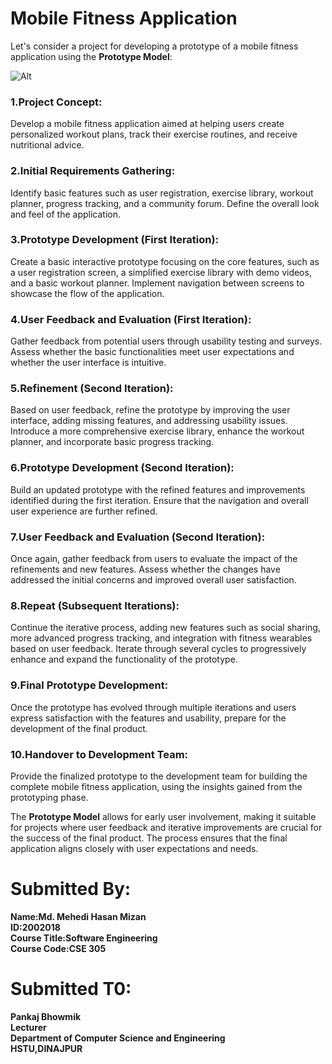 # Mobile Fitness Application

Let's consider a project for developing a prototype of a mobile fitness application using the **Prototype Model**:

![Alt](https://miro.medium.com/v2/resize:fit:1400/1*ZDlW4YN2UVQqD3-_l69dSw.png)

### 1.Project Concept:

Develop a mobile fitness application aimed at helping users create personalized workout plans, track their exercise routines, and receive nutritional advice.

### 2.Initial Requirements Gathering:

Identify basic features such as user registration, exercise library, workout planner, progress tracking, and a community forum.
Define the overall look and feel of the application.

### 3.Prototype Development (First Iteration):

Create a basic interactive prototype focusing on the core features, such as a user registration screen, a simplified exercise library with demo videos, and a basic workout planner.
Implement navigation between screens to showcase the flow of the application.

### 4.User Feedback and Evaluation (First Iteration):

Gather feedback from potential users through usability testing and surveys.
Assess whether the basic functionalities meet user expectations and whether the user interface is intuitive.

### 5.Refinement (Second Iteration):

Based on user feedback, refine the prototype by improving the user interface, adding missing features, and addressing usability issues.
Introduce a more comprehensive exercise library, enhance the workout planner, and incorporate basic progress tracking.

### 6.Prototype Development (Second Iteration):

Build an updated prototype with the refined features and improvements identified during the first iteration.
Ensure that the navigation and overall user experience are further refined.

### 7.User Feedback and Evaluation (Second Iteration):

Once again, gather feedback from users to evaluate the impact of the refinements and new features.
Assess whether the changes have addressed the initial concerns and improved overall user satisfaction.

### 8.Repeat (Subsequent Iterations):

Continue the iterative process, adding new features such as social sharing, more advanced progress tracking, and integration with fitness wearables based on user feedback.
Iterate through several cycles to progressively enhance and expand the functionality of the prototype.

### 9.Final Prototype Development:

Once the prototype has evolved through multiple iterations and users express satisfaction with the features and usability, prepare for the development of the final product.

### 10.Handover to Development Team:

Provide the finalized prototype to the development team for building the complete mobile fitness application, using the insights gained from the prototyping phase.


The **Prototype Model** allows for early user involvement, making it suitable for projects where user feedback and iterative improvements are crucial for the success of the final product. The process ensures that the final application aligns closely with user expectations and needs.




# Submitted By:  
**Name:Md. Mehedi Hasan Mizan**  
**ID:2002018**  
**Course Title:Software Engineering**  
**Course Code:CSE 305**

# Submitted T0:  
**Pankaj Bhowmik**  
**Lecturer**  
**Department of Computer Science and Engineering**  
**HSTU,DINAJPUR**
